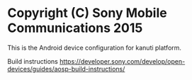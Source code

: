 Copyright (C) Sony Mobile Communications 2015
=============================================

This is the Android device configuration for kanuti platform.

Build instructions
https://developer.sony.com/develop/open-devices/guides/aosp-build-instructions/
